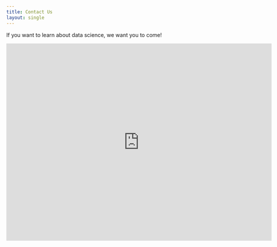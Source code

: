 ```yaml
---
title: Contact Us
layout: single
---
```


If you want to learn about data science, we want you to come!

<div markdown="0">
<iframe src="https://docs.google.com/forms/d/e/1FAIpQLSfQCVI8ubff5hMxdLt_o5ejt09WEsn63RCJTSUQJnCgnoecXw/viewform?embedded=true" width="700" height="520" frameborder="0" marginheight="0" marginwidth="0">Loading...</iframe>
</div>